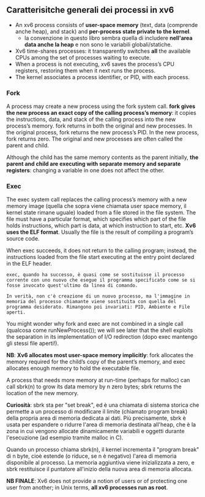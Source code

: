 ## Caratterisitche generali dei processi in xv6
- An xv6 process consists of __user-space memory__ (text, data (comprende anche heap), and stack) and __per-process state private to the kernel__.
    - la convenzione in questo libro sembra quella di includere __nell'area data anche la heap__ e non sono le variabili globali/statiche.
- Xv6 time-shares processes: it transparently switches __all__ the available CPUs among the set of processes waiting to execute.
- When a process is not executing, xv6 saves the process’s CPU registers, restoring them when it next runs the process.
- The kernel associates a process identifier, or PID, with each process.

### Fork 
A process may create a new process using the fork system call. __fork gives the new process an exact copy of the calling process’s memory__: it copies the instructions, data, and stack of the calling process into the new process’s memory. fork returns in both the original and new processes. In the original process, fork returns the new process’s PID. In the new process, fork returns zero. The original and new processes are often called the parent and child.

Although the child has the same memory contents as the parent initially, __the parent and child are executing with separate memory and separate registers__: changing a variable in one does not affect the other. 

### Exec 
The exec system call replaces the calling process’s memory with a new memory image (quella che sopra viene chiamata user space memory, il kernel state rimane uguale) loaded from a file stored in the file system. The file must have a particular format, which specifies which part of the file holds instructions, which part is data, at which instruction to start, etc. __Xv6 uses the ELF format__. Usually the file is the result of compiling a program’s source code.

When exec succeeds, it does not return to the calling program; instead, the instructions loaded from the file start executing at the entry point declared in the ELF header.

    exec, quando ha successo, è quasi come se sostituisse il processo corrente con uno nuovo che esegue il programma specificato come se si fosse invocato quest'ultimo da linea di comando.
    
    In verità, non c'è creazione di un nuovo processo, ma l'immagine in memoria del processo chiamante viene sostituita con quella del programma desiderato. Rimangono poi invariati: PID, Ambiente e File aperti.

You might wonder why fork and exec are not combined in a single call (qualcosa come runNewProcess()); we will see later that the shell exploits the separation in its implementation of I/O redirection (dopo exec mantengo gli stessi file aperti!).

__NB__: __Xv6 allocates most user-space memory implicitly__: fork allocates the memory required for the child’s copy of the parent’s memory, and exec allocates enough memory to hold the executable file.

A process that needs more memory at run-time (perhaps for malloc) can call sbrk(n) to grow its data memory by n zero bytes; sbrk returns the location of the new memory.

__Curiosità__: sbrk sta per "set break", ed è una chiamata di sistema storica che permette a un processo di modificare il limite (chiamato program break) della propria area di memoria dedicata ai dati. Più precisamente, sbrk è usata per espandere o ridurre l'area di memoria destinata all'heap, che è la zona in cui vengono allocate dinamicamente variabili e oggetti durante l'esecuzione (ad esempio tramite malloc in C).

Quando un processo chiama sbrk(n), il kernel incrementa il "program break" di n byte, cioè estende (o riduce, se n è negativo) l'area di memoria disponibile al processo. La memoria aggiuntiva viene inizializzata a zero, e sbrk restituisce il puntatore all'inizio della nuova area di memoria allocata.

__NB FINALE__: Xv6 does not provide a notion of users or of protecting one user from another; in Unix terms, __all xv6 processes run as root__. 